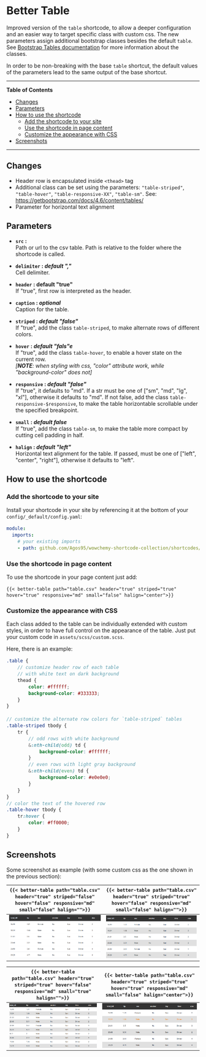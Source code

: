 # Better Table

Improved version of the `table` shortcode, to allow a deeper configuration and an easier way to target specific class with custom css. The new parameters assign additional bootstrap classes besides the default `table`. 
See [Bootstrap Tables documentation](https://getbootstrap.com/docs/4.6/content/tables/) for more information about the classes.

In order to be non-breaking with the base `table` shortcut, the default values of the parameters lead to the same output of the base shortcut.


---

**Table of Contents**

- [Changes](#changes)
- [Parameters](#parameters)
- [How to use the shortcode](#how-to-use-the-shortcode)
    - [Add the shortcode to your site](#add-the-shortcode-to-your-site)
    - [Use the shortcode in page content](#use-the-shortcode-in-page-content)
    - [Customize the appearance with CSS](#customize-the-appearance-with-css)
- [Screenshots](#screenshots)

---

## Changes

- Header row is encapsulated inside `<thead>` tag
- Additional class can be set using the parameters:
    `"table-striped"`, `"table-hover"`, `"table-responsive-XX"`, `"table-sm"`.
    See: https://getbootstrap.com/docs/4.6/content/tables/
- Parameter for horizontal text alignment

## Parameters

- **`src` :**  
    Path or url to the csv table. Path is relative to the folder where the shortcode is called.

- **`delimiter` : *default ","***  
    Cell delimiter.

- **`header` : default "true"**  
    If "true", first row is interpreted as the header.

- **`caption` : *optional***  
    Caption for the table.

- **`striped` : *default "false"***  
    If "true", add the class `table-striped`, to make alternate rows of different colors.

- **`hover` : *default "fals"e***  
    If "true", add the class `table-hover`, to enable a hover state on the current row.  
    *[**NOTE**: when styling with css, "color" attribute work, while "background-color" does not]*

- **`responsive` : *default "false"***  
    If "true", it defaults to "md".
    If a str must be one of ["sm", "md", "lg", "xl"], otherwise it defaults to "md".
    If not false, add the class `table-responsive-$responsive`,
    to make the table horizontable scrollable under the specified breakpoint.

- **`small` : *default false***  
    If "true", add the class `table-sm`, to make the table more compact by cutting cell padding in half.

- **`halign` : *default "left"***  
    Horizontal text alignment for the table.
    If passed, must be one of ["left", "center", "right"], otherwise it defaults to "left".

## How to use the shortcode

### Add the shortcode to your site

Install your shortcode in your site by referencing it at the bottom of your `config/_default/config.yaml`:

```yaml
module:
  imports:
    # your existing imports
    - path: github.com/Agos95/wowchemy-shortcode-collection/shortcodes/better-table
```

### Use the shortcode in page content

To use the shortcode in your page content just add:

```
{{< better-table path="table.csv" header="true" striped="true" hover="true" responsive="md" small="false" halign="center">}}
```

### Customize the appearance with CSS

Each class added to the table can be individually extended with custom styles, in order to have full control on the appearance of the table. Just put your custom code in `assets/scss/custom.scss`.

Here, there is an example:

```scss
.table {
    // customize header row of each table
    // with white text on dark background
    thead {
        color: #ffffff;
        background-color: #333333;
    }
}

// customize the alternate row colors for `table-striped` tables
.table-striped tbody {
    tr {
        // odd rows with white background
        &:nth-child(odd) td {
            background-color: #ffffff;
        }
        // even rows with light gray background
        &:nth-child(even) td {
            background-color: #e0e0e0;
        }
    }
}
// color the text of the hovered row
.table-hover tbody {
    tr:hover {
        color: #ff0000;
    }
}
```

## Screenshots

Some screenshot as example (with some custom css as the one shown in the previous section):

| `{{< better-table path="table.csv" header="true" striped="false" hover="false" responsive="md" small="false" halign="">}}` | `{{< better-table path="table.csv" header="true" striped="true" hover="false" responsive="md" small="false" halign="">}}` |
| -------------------------------------------------------------------------------------------------------------------------- | ------------------------------------------------------------------------------------------------------------------------- |
| ![table default](../../img/better-table/table-default.png)                                                                 | ![table striped](../../img/better-table/table-striped.png)                                                                |

| `{{< better-table path="table.csv" header="true" striped="true" hover="false" responsive="md" small="true" halign="">}}` | `{{< better-table path="table.csv" header="true" striped="true" hover="true" responsive="md" small="false" halign="center">}}` |
| ------------------------------------------------------------------------------------------------------------------------ | ------------------------------------------------------------------------------------------------------------------------------ |
| ![table small](../../img/better-table/table-small.png)                                                                   | ![table hover](../../img/better-table/table-hover.png)                                                                         |